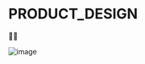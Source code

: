 # PRODUCT_DESIGN

🤑🤑

![image](https://user-images.githubusercontent.com/104692252/223420706-8b786f55-6db3-4bd6-8d5e-147e82c16e7e.png)
